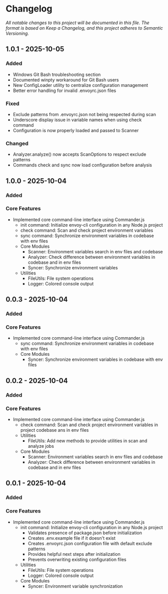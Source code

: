 # Changelog
_All notable changes to this project will be documented in this file. The format is based on Keep a Changelog, and this project adheres to Semantic Versioning._

## 1.0.1 - 2025-10-05
### Added
- Windows Git Bash troubleshooting section
- Documented winpty workaround for Git Bash users
- New ConfigLoader utility to centralize configuration management
- Better error handling for invalid .envoyrc.json files

### Fixed

- Exclude patterns from .envoyrc.json not being respected during scan
- Underscore display issue in variable names when using check command
- Configuration is now properly loaded and passed to Scanner

### Changed
- Analyzer.analyze() now accepts ScanOptions to respect exclude patterns
- Commands check and sync now load configuration before analysis

## 1.0.0 - 2025-10-04
### Added
### Core Features
- Implemented core command-line interface using Commander.js
  - init command: Initialize envoy-cli configuration in any Node.js project
  - check command: Scan and check project environment variables
  - sync command: Synchronize environment variables in codebase with env files
  - Core Modules
    - Scanner: Environment variables search in env files and codebase
    - Analyzer: Check difference between environment variables in codebase and in env files
    - Syncer: Synchronize environment variables
  - Utilities
    - FileUtils: File system operations
    - Logger: Colored console output

## 0.0.3 - 2025-10-04
### Added
### Core Features
- Implemented core command-line interface using Commander.js
  - sync command: Synchronize environment variables in codebase with env files
  - Core Modules
    - Syncer: Synchronize environment variables in codebase with env files

## 0.0.2 - 2025-10-04
### Added
### Core Features
- Implemented core command-line interface using Commander.js
  - check command: Scan and check project environment variables in project codebase ans in env files
  - Utilities
    - FileUtils: Add new methods to provide utilities in scan and analyze jobs
  - Core Modules
    - Scanner: Environment variables search in env files and codebase
    - Analyzer: Check difference between environment variables in codebase and in env files

## 0.0.1 - 2025-10-04
### Added
### Core Features

- Implemented core command-line interface using Commander.js
  - init command: Initialize envoy-cli configuration in any Node.js project
    - Validates presence of package.json before initialization
    - Creates .env.example file if it doesn't exist
    - Creates .envoyrc.json configuration file with default exclude patterns
    - Provides helpful next steps after initialization
    - Prevents overwriting existing configuration files
  - Utilities
    - FileUtils: File system operations
    - Logger: Colored console output
  - Core Modules
    - Syncer: Environment variable synchronization